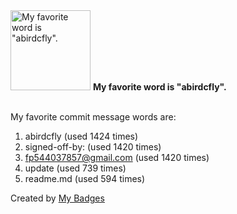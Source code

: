 <img src="https://github.com/my-badges/my-badges/blob/master/src/all-badges/favorite-word/favorite-word.png?raw=true" alt="My favorite word is &quot;abirdcfly&quot;." title="My favorite word is &quot;abirdcfly&quot;." width="128">
<strong>My favorite word is &quot;abirdcfly&quot;.</strong>
<br><br>

My favorite commit message words are:

1. abirdcfly (used 1424 times)
2. signed-off-by: (used 1420 times)
3. <fp544037857@gmail.com> (used 1420 times)
4. update (used 739 times)
5. readme.md (used 594 times)


Created by <a href="https://github.com/my-badges/my-badges">My Badges</a>